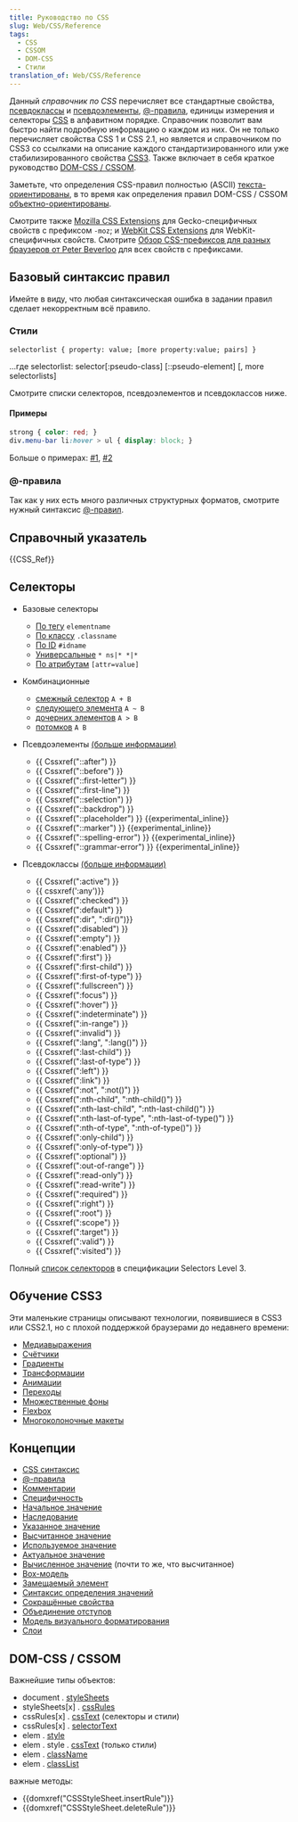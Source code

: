 ```yaml
---
title: Руководство по CSS
slug: Web/CSS/Reference
tags:
  - CSS
  - CSSOM
  - DOM-CSS
  - Стили
translation_of: Web/CSS/Reference
---
```

Данный _справочник по CSS_ перечисляет все стандартные свойства, [псевдоклассы](/ru/docs/Web/CSS/Pseudo-classes) и [псевдоэлементы](/ru/docs/Web/CSS/Pseudo-elements), [@-правила](/ru/docs/Web/CSS/At-rule), единицы измерения и селекторы [CSS](/ru/docs/CSS) в алфавитном порядке. Справочник позволит вам быстро найти подробную информацию о каждом из них. Он не только перечисляет свойства CSS 1 и CSS 2.1, но является и справочником по CSS3 со ссылками на описание каждого стандартизированного или уже стабилизированного свойства [CSS3](/ru/docs/Web/CSS/CSS3). Также включает в себя краткое руководство [DOM-CSS / CSSOM](/ru/docs/Web/CSS/Reference$edit#DOM_CSS).

Заметьте, что определения CSS-правил полностью (ASCII) [текста-ориентированы](https://www.w3.org/TR/css-syntax-3/#intro), в то время как определения правил DOM-CSS / CSSOM [объектно-ориентированы](https://www.w3.org/TR/cssom/#introduction).

Смотрите также [Mozilla CSS Extensions](/ru/docs/Web/CSS/CSS_Reference/Mozilla_Extensions) для Gecko-специфичных свойств с префиксом `-moz`; и [WebKit CSS Extensions](/ru/docs/Web/CSS/CSS_Reference/Webkit_Extensions) для WebKit-специфичных свойств. Смотрите [Обзор CSS-префиксов для разных браузеров от Peter Beverloo](http://peter.sh/experiments/vendor-prefixed-css-property-overview/) для всех свойств с префиксами.

## Базовый синтаксис правил

Имейте в виду, что любая синтаксическая ошибка в задании правил сделает некорректным всё правило.

### Стили

```
selectorlist { property: value; [more property:value; pairs] }
```

...где selectorlist: selector[:pseudo-class] [::pseudo-element] [, more selectorlists]

Смотрите списки селекторов, псевдоэлементов и псевдоклассов ниже.

#### Примеры

```css
strong { color: red; }
div.menu-bar li:hover > ul { display: block; }
```

Больше о примерах: [#1](/ru/docs/Web/Guide/CSS/Getting_started/Selectors#Information_Selectors), [#2](/ru/docs/Web/Guide/CSS/Getting_started/Selectors#Action_Using_selectors_based_on_relationships_and_pseudo-classes)

### @-правила

Так как у них есть много различных структурных форматов, смотрите нужный синтаксис [@-правил](/ru/docs/Web/CSS/At-rule).

## Справочный указатель

{{CSS_Ref}}

## Селекторы

- Базовые селекторы

  - [По тегу](/ru/docs/Web/CSS/Type_selectors) `elementname`
  - [По классу](/ru/docs/Web/CSS/Class_selectors) `.classname`
  - [По ID](/ru/docs/Web/CSS/ID_selectors) `#idname`
  - [Универсальные](/ru/docs/Web/CSS/Universal_selectors) `* ns|* *|*`
  - [По атрибутам](/ru/docs/Web/CSS/Attribute_selectors) `[attr=value]`

- Комбинационные

  - [смежный селектор](/ru/docs/Web/CSS/Adjacent_sibling_selectors) `A + B`
  - [следующего элемента](/ru/docs/Web/CSS/General_sibling_selectors) `A ~ B`
  - [дочерних элементов](/ru/docs/Web/CSS/Child_selectors) `A > B`
  - [потомков](/ru/docs/Web/CSS/Descendant_selectors) `A B`

- Псевдоэлементы [(больше информации)](/ru/docs/Web/CSS/Pseudo-elements)

  - {{ Cssxref("::after") }}
  - {{ Cssxref("::before") }}
  - {{ Cssxref("::first-letter") }}
  - {{ Cssxref("::first-line") }}
  - {{ Cssxref("::selection") }}
  - {{ Cssxref("::backdrop") }}
  - {{ Cssxref("::placeholder") }} {{experimental_inline}}
  - {{ Cssxref("::marker") }} {{experimental_inline}}
  - {{ Cssxref("::spelling-error") }} {{experimental_inline}}
  - {{ Cssxref("::grammar-error") }} {{experimental_inline}}

- Псевдоклассы [(больше информации)](/ru/docs/Web/CSS/Псевдо-классы)

  - {{ Cssxref(":active") }}
  - {{ cssxref(':any')}}
  - {{ Cssxref(":checked") }}
  - {{ Cssxref(":default") }}
  - {{ Cssxref(":dir", ":dir()")}}
  - {{ Cssxref(":disabled") }}
  - {{ Cssxref(":empty") }}
  - {{ Cssxref(":enabled") }}
  - {{ Cssxref(":first") }}
  - {{ Cssxref(":first-child") }}
  - {{ Cssxref(":first-of-type") }}
  - {{ Cssxref(":fullscreen") }}
  - {{ Cssxref(":focus") }}
  - {{ Cssxref(":hover") }}
  - {{ Cssxref(":indeterminate") }}
  - {{ Cssxref(":in-range") }}
  - {{ Cssxref(":invalid") }}
  - {{ Cssxref(":lang", ":lang()") }}
  - {{ Cssxref(":last-child") }}
  - {{ Cssxref(":last-of-type") }}
  - {{ Cssxref(":left") }}
  - {{ Cssxref(":link") }}
  - {{ Cssxref(":not", ":not()") }}
  - {{ Cssxref(":nth-child", ":nth-child()") }}
  - {{ Cssxref(":nth-last-child", ":nth-last-child()") }}
  - {{ Cssxref(":nth-last-of-type", ":nth-last-of-type()") }}
  - {{ Cssxref(":nth-of-type", ":nth-of-type()") }}
  - {{ Cssxref(":only-child") }}
  - {{ Cssxref(":only-of-type") }}
  - {{ Cssxref(":optional") }}
  - {{ Cssxref(":out-of-range") }}
  - {{ Cssxref(":read-only") }}
  - {{ Cssxref(":read-write") }}
  - {{ Cssxref(":required") }}
  - {{ Cssxref(":right") }}
  - {{ Cssxref(":root") }}
  - {{ Cssxref(":scope") }}
  - {{ Cssxref(":target") }}
  - {{ Cssxref(":valid") }}
  - {{ Cssxref(":visited") }}

Полный [список селекторов](http://www.w3.org/TR/selectors/#selectors) в спецификации Selectors Level 3.

## Обучение CSS3

Эти маленькие страницы описывают технологии, появившиеся в CSS3 или CSS2.1, но с плохой поддержкой браузерами до недавнего времени:

- [Медиавыражения](/ru/docs/Web/Guide/CSS/Media_queries)
- [Счётчики](/ru/docs/Web/Guide/CSS/Counters)
- [Градиенты](/ru/docs/Web/Guide/CSS/Using_CSS_gradients)
- [Трансформации](/ru/docs/Web/Guide/CSS/Using_CSS_transforms)
- [Анимации](/ru/docs/Web/Guide/CSS/Using_CSS_animations)
- [Переходы](/ru/docs/Web/Guide/CSS/Using_CSS_transitions)
- [Множественные фоны](/ru/docs/Web/Guide/CSS/Using_multiple_backgrounds)
- [Flexbox](/ru/docs/Web/Guide/CSS/Flexible_boxes)
- [Многоколоночные макеты](/ru/docs/Web/Guide/CSS/Using_multi-column_layouts)

## Концепции

- [CSS синтаксис](/ru/docs/Web/CSS/Syntax)
- [@-правила](/ru/docs/Web/CSS/At-rule)
- [Комментарии](/ru/docs/Web/CSS/Comments)
- [Специфичность](/ru/docs/Web/CSS/Specificity)
- [Начальное значение](/ru/docs/Web/CSS/initial_value)
- [Наследование](/ru/docs/Web/CSS/inheritance)
- [Указанное значение](/ru/docs/Web/CSS/specified_value)
- [Высчитанное значение](/ru/docs/Web/CSS/computed_value)
- [Используемое значение](/ru/docs/Web/CSS/used_value)
- [Актуальное значение](/ru/docs/Web/CSS/actual_value)
- [Вычисленное значение](/ru/docs/Web/CSS/resolved_value) (почти то же, что высчитанное)
- [Box-модель](/ru/docs/Web/CSS/box_model)
- [Замещаемый элемент](/ru/docs/Web/CSS/Replaced_element)
- [Синтаксис определения значений](/ru/docs/Web/CSS/Value_definition_syntax)
- [Сокращённые свойства](/ru/docs/Web/CSS/Shorthand_properties)
- [Объединение отступов](/ru/docs/Web/CSS/CSS_Box_Model/Mastering_margin_collapsing)
- [Модель визуального форматирования](/ru/docs/Web/Guide/CSS/Visual_formatting_model)
- [Слои](/ru/docs/Web/CSS/Layout_mode)

## DOM-CSS / CSSOM

Важнейшие типы объектов:

- document . [styleSheets](/ru/docs/Web/API/Document/styleSheets)
- styleSheets\[x] . [cssRules](/ru/docs/Web/API/CSSRuleList)
- cssRules\[x] . [cssText](/ru/docs/Web/API/CSSRule/cssText) (селекторы и стили)
- cssRules\[x] . [selectorText](/ru/docs/Web/API/CSSStyleRule/selectorText)
- elem . [style](/ru/docs/Web/API/HTMLElement/style)
- elem . style . [cssText](/ru/docs/Web/API/CSSStyleDeclaration/cssText) (только стили)
- elem . [className](/ru/docs/Web/API/Element/className)
- elem . [classList](/ru/docs/Web/API/Element/classList)

важные методы:

- {{domxref("CSSStyleSheet.insertRule")}}
- {{domxref("CSSStyleSheet.deleteRule")}}
